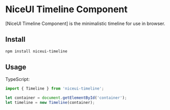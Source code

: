 # NiceUI Timeline Component

[NiceUI Timeline Component] is the minimalistic timeline for use in browser.

## Install

```bash
npm install niceui-timeline
```

## Usage

TypeScript:

```typescript
import { Timeline } from 'niceui-timeline';

let container = document.getElementById('container');
let timeline = new Timeline(container);
```
